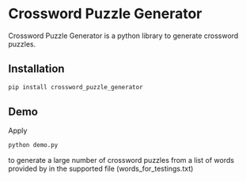 # Crossword Puzzle Generator

Crossword Puzzle Generator is a python library to generate crossword puzzles.

## Installation

```sh
pip install crossword_puzzle_generator
```

## Demo

Apply
```sh
python demo.py
```
to generate a large number of crossword puzzles from a list of words provided by in the supported file (words_for_testings.txt)